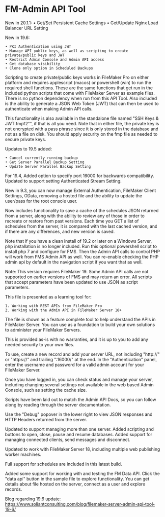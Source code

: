 FM-Admin API Tool
=================

New in 20.1.1:
	• Get/Set Persistent Cache Settings
	• Get/Update Nginx Load Balancer URL Setting

New in 19.6:

	• PKI Authentication using JWT
	• Manage API public keys, as well as scripting to create private/public keys and JWT
	• Restrict Admin Console and Admin API access
	• Get database visibility
	• Clone only option in Scheduled Backups

Scripting to create private/public keys works in FileMaker Pro on either platform and requires applescript (macos) or powershell (win) to run the required shell functions. These are the same functions that get run in the included python scripts that come with FileMaker Server as example files. There is no python dependency when run from this API Tool. Also included is the ability to generate a JSON Web Token (JWT) that can then be used to authenticate when making Admin API calls.

This functionality is also available in the standalone file named "SSH Keys & JWT.fmp12"", if that is all you need. Note that in either file, the private key is not encrypted with a pass phrase since it is only stored in the database and not as a file on disk. You should apply security on the fmp file as needed to secure private keys.

Updates to 19.5 added:

	• Cancel currently running backup
	• Get Server Parallel Backup Setting
	• Update Server Parallel Backup Setting

For 19.4, Added option to specify port 16000 for backwards compatibility. Updated to support setting Authenticated Stream Setting.

New in 9.3, you can now manage External Authentication, FileMaker Client Settings, OData, removing a hosted file and the ability to update the user/pass for the root console user.

Now includes functionality to save a cache of the schedules JSON returned from a server, along with the ability to review any of those in order to recreate or restore from past versions. Each time you GET a list of schedules from the server, it is compared with the last cached version, and if there are any differences, and new version is saved.

Note that if you have a clean install of 19.2 or later on a Windows Server, php installation is no longer included. Run this optional powershell script to install php 7 and configure for FMS. Then the Admin API calls to control PHP will work from FMS Admin API as well. You can re-enable checking the PHP admin api by default in the navigation script if you want that as well.

Note: This version requires FileMaker 19. Some Admin API calls are not supported on earlier versions of FMS and may return an error. All scripts that accept parameters have been updated to use JSON as script parameters.

This file is presented as a learning tool for:

    1. Working with REST APIs from FileMaker Pro
    2. Working with the Admin API in FileMaker Server 18+

The file is shown as a feature complete tool to help understand the APIs in FileMaker Server. You can use as a foundation to build your own solutions to administer your FileMaker Servers.

This is provided as-is with no warranties, and it is up to you to add any needed security to your own files.

To use, create a new record and add your server URL, not including "http://" or "https://" and trailing ":16000/" at the end. In the "Authentication" panel, enter the username and password for a valid admin account for your FileMaker Server.

Once you have logged in, you can check status and manage your server, including changing several settings not available in the web based Admin Console, such as setting the cache size.

Scripts have been laid out to match the Admin API Docs, so you can follow along by reading through the server documentation.

Use the "Debug" popover in the lower right to view JSON responses and HTTP Headers returned from the server.

Updated to support managing more than one server. Added scripting and buttons to open, close, pause and resume databases. Added support for managing connected clients, send messages and disconnect.

Updated to work with FileMaker Server 18, including multiple web publishing worker machines.

Full support for schedules are included in this latest build.

Added some support for working with and testing the FM Data API. Click the "data api" button in the sample file to explore functionality. You can get details about file hosted on the server, connect as a user and explore records.

Blog regarding 19.6 update: <a href="https://www.soliantconsulting.com/blog/filemaker-server-admin-api-tool-19-6/">https://www.soliantconsulting.com/blog/filemaker-server-admin-api-tool-19-6/</a>
